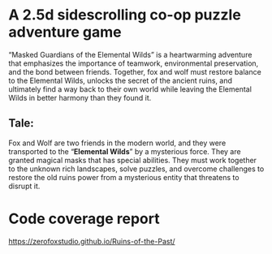 # A 2.5d sidescrolling co-op puzzle adventure game
“Masked Guardians of the Elemental Wilds” is a heartwarming adventure that emphasizes the importance of teamwork, environmental preservation, and the bond between friends. Together, fox and wolf must restore balance to the Elemental Wilds, unlocks the secret of the ancient ruins, and ultimately find a way back to their own world while leaving the Elemental Wilds in better harmony than they found it. 

## Tale: 

Fox and Wolf are two friends in the modern world, and they were transported to the “**Elemental Wilds**” by a mysterious force. They are granted magical masks that has special abilities. They must work together to the unknown rich landscapes, solve puzzles, and overcome challenges to restore the old ruins power from a mysterious entity that threatens to disrupt it.

# Code coverage report
https://zerofoxstudio.github.io/Ruins-of-the-Past/
